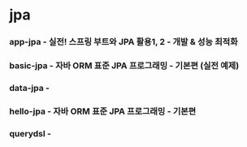 # jpa

### app-jpa - 실전! 스프링 부트와 JPA 활용1, 2 - 개발 & 성능 최적화

### basic-jpa - 자바 ORM 표준 JPA 프로그래밍 - 기본편 (실전 예제)

### data-jpa -

### hello-jpa - 자바 ORM 표준 JPA 프로그래밍 - 기본편

### querydsl -
